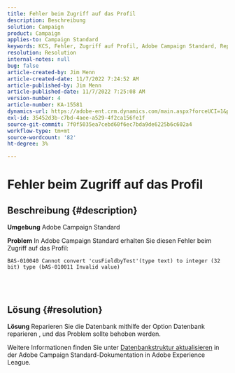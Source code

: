 ```yaml
---
title: Fehler beim Zugriff auf das Profil
description: Beschreibung
solution: Campaign
product: Campaign
applies-to: Campaign Standard
keywords: KCS, Fehler, Zugriff auf Profil, Adobe Campaign Standard, Reparaturdatenbank
resolution: Resolution
internal-notes: null
bug: false
article-created-by: Jim Menn
article-created-date: 11/7/2022 7:24:52 AM
article-published-by: Jim Menn
article-published-date: 11/7/2022 7:25:08 AM
version-number: 4
article-number: KA-15581
dynamics-url: https://adobe-ent.crm.dynamics.com/main.aspx?forceUCI=1&pagetype=entityrecord&etn=knowledgearticle&id=696f1f41-6d5e-ed11-9561-6045bd0065f9
exl-id: 35452d3b-c7bd-4aee-a529-4f2ca156fe1f
source-git-commit: 7f0f5035ea7cebd60f6ec7bda9de6225b6c602a4
workflow-type: tm+mt
source-wordcount: '82'
ht-degree: 3%

---
```


# Fehler beim Zugriff auf das Profil

## Beschreibung {#description}


<b>Umgebung</b>
Adobe Campaign Standard

<b>Problem</b>
In Adobe Campaign Standard erhalten Sie diesen Fehler beim Zugriff auf das Profil:


```
BAS-010040 Cannot convert 'cusFieldbyTest'(type text) to integer (32 bit) type (bAS-010011 Invalid value)
```






<br> 



## Lösung {#resolution}


<b>Lösung</b>
Reparieren Sie die Datenbank mithilfe der Option Datenbank reparieren , und das Problem sollte behoben werden.

Weitere Informationen finden Sie unter [Datenbankstruktur aktualisieren](https://docs.adobe.com/content/help/en/campaign-standard/using/developing/adding-or-extending-a-resource/updating-the-database-structure.html) in der Adobe Campaign Standard-Dokumentation in Adobe Experience League.

